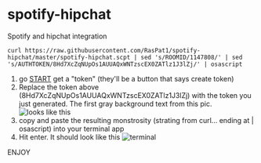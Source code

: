spotify-hipchat
===============

Spotify and hipchat integration


`
curl https://raw.githubusercontent.com/RasPat1/spotify-hipchat/master/spotify-hipchat.scpt | sed 's/ROOMID/1147808/' | sed 's/AUTHTOKEN/8Hd7XcZqNUpOs1AUUAQxWNTzscEX0ZATlz1J3lZj/' | osascript
`


1. go [START](https://shoptiques.hipchat.com/account/confirm_password?redirect_to=/account/api) get a "token" (they'll be a button that says create token)
2. Replace the token above (8Hd7XcZqNUpOs1AUUAQxWNTzscEX0ZATlz1J3lZj) with the token you just generated. The first gray background text from this pic. ![looks like this](http://imgur.com/oHjVBrI)
3. copy and paste the resulting monstrosity (strating from curl... ending at | osascript) into your terminal app
4. Hit enter. It should look like this ![terminal](http://imgur.com/WUMXbex)

ENJOY

